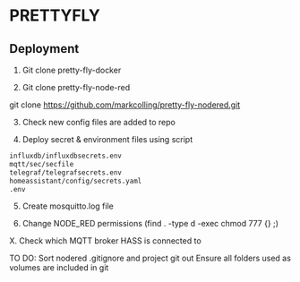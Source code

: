 # PRETTYFLY

## Deployment

1. Git clone pretty-fly-docker

2. Git clone pretty-fly-node-red

git clone https://github.com/markcolling/pretty-fly-nodered.git

3. Check new config files are added to repo

4. Deploy secret & environment files using script

```bash
influxdb/influxdbsecrets.env
mqtt/sec/secfile
telegraf/telegrafsecrets.env
homeassistant/config/secrets.yaml
.env
```
5. Create mosquitto.log file

6. Change NODE_RED permissions (find . -type d -exec chmod 777 {} \;)

X. Check which MQTT broker HASS is connected to


TO DO:
Sort nodered .gitignore and project git out
Ensure all folders used as volumes are included in git
